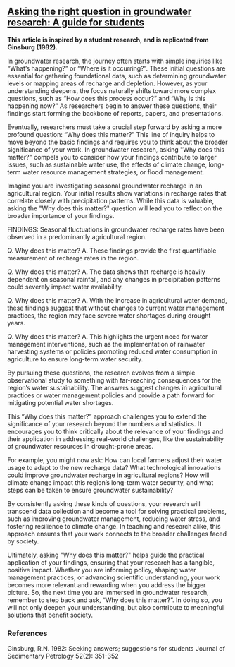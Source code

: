 ## [Asking the right question in groundwater research: A guide for students](https://aselshall.github.io/rm/m05/why-does-this-matter)
**This article is inspired by a student research, and is replicated from Ginsburg (1982).**

In groundwater research, the journey often starts with simple inquiries like “What’s happening?” or “Where is it occurring?”. These initial questions are essential for gathering foundational data, such as determining groundwater levels or mapping areas of recharge and depletion. However, as your understanding deepens, the focus naturally shifts toward more complex questions, such as “How does this process occur?” and “Why is this happening now?” As researchers begin to answer these questions, their findings start forming the backbone of reports, papers, and presentations.

Eventually, researchers must take a crucial step forward by asking a more profound question: “Why does this matter?” This line of inquiry helps to move beyond the basic findings and requires you to think about the broader significance of your work. In groundwater research, asking "Why does this matter?" compels you to consider how your findings contribute to larger issues, such as sustainable water use, the effects of climate change, long-term water resource management strategies, or flood management. 

Imagine you are investigating seasonal groundwater recharge in an agricultural region. Your initial results show variations in recharge rates that correlate closely with precipitation patterns. While this data is valuable, asking the "Why does this matter?" question will lead you to reflect on the broader importance of your findings.

FINDINGS:
Seasonal fluctuations in groundwater recharge rates have been observed in a predominantly agricultural region.

Q. Why does this matter?
A. These findings provide the first quantifiable measurement of recharge rates in the region.

Q. Why does this matter?
A. The data shows that recharge is heavily dependent on seasonal rainfall, and any changes in precipitation patterns could severely impact water availability.

Q. Why does this matter?
A. With the increase in agricultural water demand, these findings suggest that without changes to current water management practices, the region may face severe water shortages during drought years.

Q. Why does this matter?
A. This highlights the urgent need for water management interventions, such as the implementation of rainwater harvesting systems or policies promoting reduced water consumption in agriculture to ensure long-term water security.

By pursuing these questions, the research evolves from a simple observational study to something with far-reaching consequences for the region’s water sustainability. The answers suggest changes in agricultural practices or water management policies and provide a path forward for mitigating potential water shortages.

This “Why does this matter?” approach challenges you to extend the significance of your research beyond the numbers and statistics. It encourages you to think critically about the relevance of your findings and their application in addressing real-world challenges, like the sustainability of groundwater resources in drought-prone areas.

For example, you might now ask: How can local farmers adjust their water usage to adapt to the new recharge data? What technological innovations could improve groundwater recharge in agricultural regions? How will climate change impact this region’s long-term water security, and what steps can be taken to ensure groundwater sustainability?

By consistently asking these kinds of questions, your research will transcend data collection and become a tool for solving practical problems, such as improving groundwater management, reducing water stress, and fostering resilience to climate change. In teaching and research alike, this approach ensures that your work connects to the broader challenges faced by society.

Ultimately, asking "Why does this matter?" helps guide the practical application of your findings, ensuring that your research has a tangible, positive impact. Whether you are informing policy, shaping water management practices, or advancing scientific understanding, your work becomes more relevant and rewarding when you address the bigger picture. So, the next time you are immersed in groundwater research, remember to step back and ask, “Why does this matter?”. In doing so, you will not only deepen your understanding, but also contribute to meaningful solutions that benefit society.

### References   
Ginsburg, R.N. 1982: Seeking answers; suggestions for students Journal of Sedimentary Petrology 52(2): 351-352 
